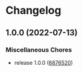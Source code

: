 # Changelog

## 1.0.0 (2022-07-13)


### Miscellaneous Chores

* release 1.0.0 ([6876520](https://www.github.com/cobraz/fastify-frontend-logger/commit/68765204716d8cf742d14bad0907ebe58f45d5e0))
